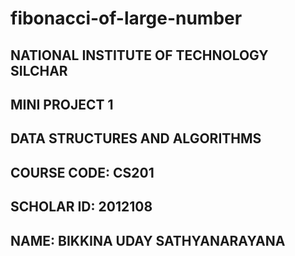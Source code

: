 # fibonacci-of-large-number
## NATIONAL INSTITUTE OF TECHNOLOGY SILCHAR
## MINI PROJECT 1
## DATA STRUCTURES AND ALGORITHMS
## COURSE CODE: CS201
## SCHOLAR ID: 2012108
## NAME: BIKKINA UDAY SATHYANARAYANA
